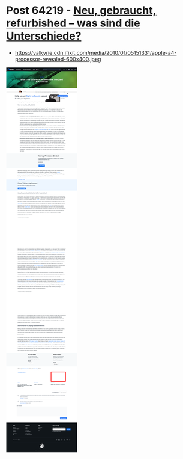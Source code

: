 # Post 64219 - [Neu, gebraucht, refurbished – was sind die Unterschiede?](https://www.ifixit.com/News/64219/neu-gebraucht-refurbished-was-sind-die-unterschiede)

- https://valkyrie.cdn.ifixit.com/media/2010/01/05151331/apple-a4-processor-revealed-600x400.jpeg

![screencap](screenshots/b8498f8e-d32e-4e36-8c4f-36c6ad483da6.png)
